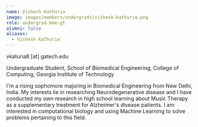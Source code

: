 ```yaml
---
name: Vishesh Kathuria
image: images/members/undergrads/vishesh-kathuria.png
role: undergrad-bme-gt
alumni: false
aliases:
  - Vishesh Kathuria
---
```


vkaturia8 [at] gatech.edu

Undergraduate Student, School of Biomedical Engineering, College of Computing, Georgia Institute of Technology

I'm a rising sophomore majoring in Biomedical Engineering from New Delhi, India. My interests lie in researching Neurodegenerative disease and I have conducted my own research in high school learning about Music Therapy as a supplementary treatment for Alzheimer's disease patients. I am interested in computational biology and using Machine Learning to solve problems pertaining to this field. 